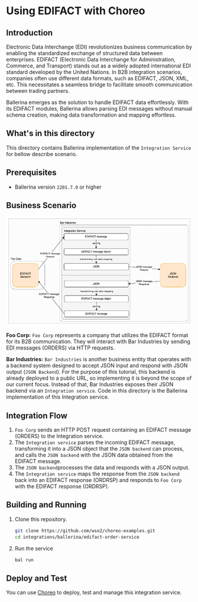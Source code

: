 # Using EDIFACT with Choreo

## Introduction
Electronic Data Interchange (EDI) revolutionizes business communication by enabling the standardized exchange of structured data between enterprises. EDIFACT (Electronic Data Interchange for Administration, Commerce, and Transport) stands out as a widely adopted international EDI standard developed by the United Nations. In B2B integration scenarios, companies often use different data formats, such as EDIFACT, JSON, XML, etc. This necessitates a seamless bridge to facilitate smooth communication between trading partners.

Ballerina emerges as the solution to handle EDIFACT data effortlessly. With its EDIFACT modules, Ballerina allows parsing EDI messages without manual schema creation, making data transformation and mapping effortless.

## What's in this directory 
This directory contains Ballerina implementation of the `Integration Service` for bellow describe scenario.

## Prerequisites
- Ballerina version `2201.7.0` or higher

## Business Scenario
![EDIFACT Business Scenario](diagrams/EDIFACT%20sample%20scenario.png)

**Foo Corp:** 
`Foo Corp` represents a company that utilizes the EDIFACT format for its B2B communication. They will interact with Bar Industries by sending EDI messages (ORDERS) via HTTP requests.

**Bar Industries:**
`Bar Industries` is another business entity that operates with a backend system designed to accept JSON input and respond with JSON output (`JSON Backend`). For the purpose of this tutorial, this backend is already deployed to a public URL, so implementing it is beyond the scope of our current focus. Instead of that, Bar Industries exposes their JSON backend via an `Integration service`. Code in this directory is the Ballerina implementation of this Integration service.

## Integration Flow
1. `Foo Corp` sends an HTTP POST request containing an EDIFACT message (ORDERS) to the Integration service.
2. The `Integration service` parses the incoming EDIFACT message, transforming it into a JSON object that the `JSON backend` can process, and calls the `JSON backend` with the JSON data obtained from the EDIFACT message.
3. The `JSON backend`processes the data and responds with a JSON output.
4. The `Integration service` maps the response from the `JSON backend` back into an EDIFACT response (ORDRSP) and responds to `Foo Corp` with the EDIFACT response (ORDRSP).

## Building and Running
1. Clone this repository.

   ```bash
   git clone https://github.com/wso2/choreo-examples.git
   cd integrations/ballerina/edifact-order-service
   ```

2. Run the service

   ```bash
   bal run
   ```
## Deploy and Test
You can use [Choreo](https://console.choreo.dev/) to deploy, test and manage this integration service. 
